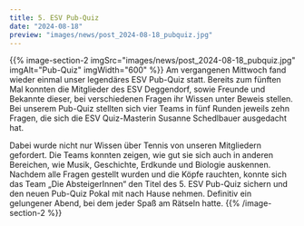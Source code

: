 ```yaml
---
title: 5. ESV Pub-Quiz
date: "2024-08-18"
preview: "images/news/post_2024-08-18_pubquiz.jpg"
---
```


{{% image-section-2 imgSrc="images/news/post_2024-08-18_pubquiz.jpg" imgAlt="Pub-Quiz" imgWidth="600" %}}
Am vergangenen Mittwoch fand wieder einmal unser legendäres ESV Pub-Quiz statt. Bereits zum fünften Mal konnten die Mitglieder des ESV Deggendorf, sowie Freunde und Bekannte dieser, bei verschiedenen Fragen ihr Wissen unter Beweis stellen. Bei unserem Pub-Quiz stellten sich vier Teams in fünf Runden jeweils zehn Fragen, die sich die ESV Quiz-Masterin Susanne Schedlbauer ausgedacht hat.

Dabei wurde nicht nur Wissen über Tennis von unseren Mitgliedern gefordert. Die Teams konnten zeigen, wie gut sie sich auch in anderen Bereichen, wie Musik, Geschichte, Erdkunde und Biologie auskennen. Nachdem alle Fragen gestellt wurden und die Köpfe rauchten, konnte sich das Team „Die AbsteigerInnen“ den Titel des 5. ESV Pub-Quiz sichern und den neuen Pub-Quiz Pokal mit nach Hause nehmen. Definitiv ein gelungener Abend, bei dem jeder Spaß am Rätseln hatte.
{{% /image-section-2 %}}
